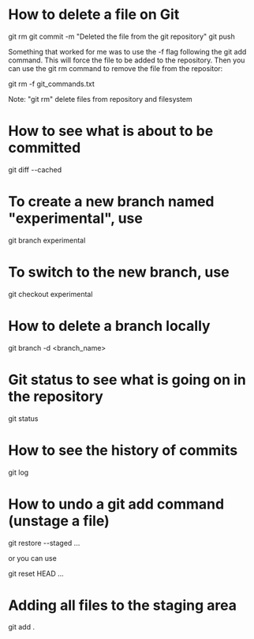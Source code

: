 # How to delete a file on Git

git rm <file>
git commit -m "Deleted the file from the git repository"
git push

Something that worked for me was to use the -f flag following the git add command. This will force the file to be added to the repository. Then you can use the git rm command to remove the file from the repositor:

git rm -f git_commands.txt

Note: "git rm" delete files from repository and filesystem

# How to see what is about to be committed

git diff --cached

# To create a new branch named "experimental", use

git branch experimental

# To switch to the new branch, use

git checkout experimental

# How to delete a branch locally

git branch -d <branch_name>

# Git status to see what is going on in the repository

git status

# How to see the history of commits

git log

# How to undo a git add command (unstage a file)

git restore --staged <file>...

or you can use 

git reset HEAD <file>...

# Adding all files to the staging area

git add .

